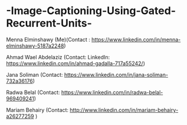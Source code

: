 # -Image-Captioning-Using-Gated-Recurrent-Units-

Menna Elminshawy (Me)(Contact : https://www.linkedin.com/in/menna-elminshawy-5187a2248)

Ahmad Wael Abdelaziz (Contact: LinkedIn: https://www.linkedin.com/in/ahmad-gadalla-717a55242/)

Jana Soliman (Contact: https://www.linkedin.com/in/jana-soliman-732a36176)

Radwa Belal (Contact: https://www.linkedin.com/in/radwa-belal-969409241)

Mariam Behairy (Contact: http://www.linkedin.com/in/mariam-behairy-a26277259 )
